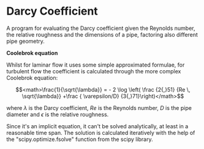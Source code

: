 # Darcy Coefficient
A program for evaluating the Darcy coefficient given the Reynolds number, the relative roughness and the dimensions of a pipe, factoring also different pipe geometry.

**Coolebrok equation**

Whilst for laminar flow it uses some simple approximated formulae, for turbulent flow the coefficient is calculated through the more complex Coolebrok equation:

$$<math>\frac{1}{\sqrt{\lambda}} = - 2 \log \left( \frac {2{,}51} {Re \, \sqrt{\lambda}} +\frac { \varepsilon/D} {3{,}71}\right)</math>$$

where $\lambda$ is the Darcy coefficient, $Re$ is the Reynolds number, $D$ is the pipe diameter and $\epsilon$ is the relative roughness.

Since it's an implicit equation, it can't be solved analytically, at least in a reasonable time span. The solution is calculated iteratively with the help of the "scipy.optimize.fsolve" function from the scipy library.
